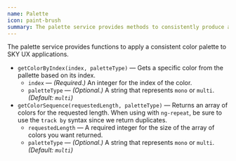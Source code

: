 ```yaml
---
name: Palette
icon: paint-brush
summary: The palette service provides methods to consistently produce a sequence of colors for SKY UX applications.
---
```


The palette service provides functions to apply a consistent color palette to SKY UX applications.

  - `getColorByIndex(index, paletteType)` &mdash; Gets a specific color from the pallette based on its index.
    - `index` &mdash; *(Required.)* An integer for the index of the color.
    - `paletteType` &mdash; *(Optional.)* A string that represents `mono` or `multi`. *(Default: `multi`)*
  - `getColorSequence(requestedLength, paletteType)` &mdash; Returns an array of colors for the requested length. When using with `ng-repeat`, be sure to use the `track by` syntax since we return duplicates.
    - `requestedLength` &mdash; A required integer for the size of the array of colors you want returned.
    - `paletteType` &mdash; *(Optional.)* A string that represents `mono` or `multi`. *(Default: `multi`)*